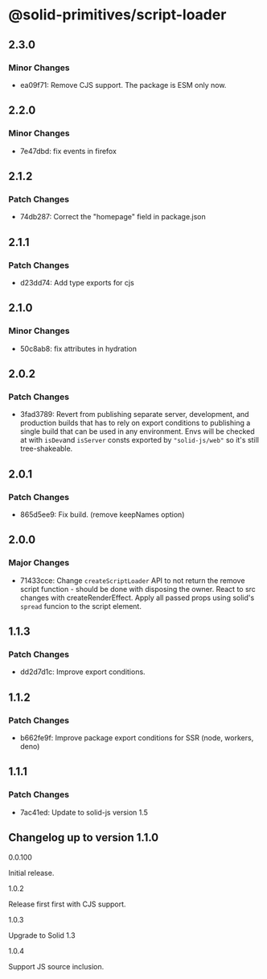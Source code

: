 # @solid-primitives/script-loader

## 2.3.0

### Minor Changes

- ea09f71: Remove CJS support. The package is ESM only now.

## 2.2.0

### Minor Changes

- 7e47dbd: fix events in firefox

## 2.1.2

### Patch Changes

- 74db287: Correct the "homepage" field in package.json

## 2.1.1

### Patch Changes

- d23dd74: Add type exports for cjs

## 2.1.0

### Minor Changes

- 50c8ab8: fix attributes in hydration

## 2.0.2

### Patch Changes

- 3fad3789: Revert from publishing separate server, development, and production builds that has to rely on export conditions
  to publishing a single build that can be used in any environment.
  Envs will be checked at with `isDev`and `isServer` consts exported by `"solid-js/web"` so it's still tree-shakeable.

## 2.0.1

### Patch Changes

- 865d5ee9: Fix build. (remove keepNames option)

## 2.0.0

### Major Changes

- 71433cce: Change `createScriptLoader` API to not return the remove script function - should be done with disposing the owner. React to src changes with createRenderEffect. Apply all passed props using solid's `spread` funcion to the script element.

## 1.1.3

### Patch Changes

- dd2d7d1c: Improve export conditions.

## 1.1.2

### Patch Changes

- b662fe9f: Improve package export conditions for SSR (node, workers, deno)

## 1.1.1

### Patch Changes

- 7ac41ed: Update to solid-js version 1.5

## Changelog up to version 1.1.0

0.0.100

Initial release.

1.0.2

Release first first with CJS support.

1.0.3

Upgrade to Solid 1.3

1.0.4

Support JS source inclusion.
